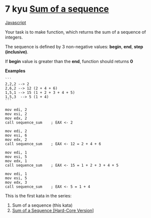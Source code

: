 # 7 kyu [Sum of a sequence](https://www.codewars.com/kata/586f6741c66d18c22800010a)

<!-- START LANGUAGE_LINKS -->

[Javascript](./javascript.js)

<!-- END LANGUAGE_LINKS -->

Your task is to make function, which returns the sum of a sequence of integers.

The sequence is defined by 3 non-negative values: **begin**, **end**, **step (inclusive)**.

If **begin** value is greater than the **end**, function should returns **0**

**Examples**

~~~if-not:nasm
```
2,2,2 --> 2
2,6,2 --> 12 (2 + 4 + 6)
1,5,1 --> 15 (1 + 2 + 3 + 4 + 5)
1,5,3  --> 5 (1 + 4)
```
~~~

```if:nasm
mov edi, 2
mov esi, 2
mov edx, 2
call sequence_sum    ; EAX <- 2

mov edi, 2
mov esi, 6
mov edx, 2
call sequence_sum    ; EAX <- 12 = 2 + 4 + 6

mov edi, 1
mov esi, 5
mov edx, 1
call sequence_sum    ; EAX <- 15 = 1 + 2 + 3 + 4 + 5

mov edi, 1
mov esi, 5
mov edx, 3
call sequence_sum    ; EAX <- 5 = 1 + 4
```

This is the first kata in the series:

1) Sum of a sequence (this kata)  
2) [Sum of a Sequence [Hard-Core Version]](https://www.codewars.com/kata/sum-of-a-sequence-hard-core-version/javascript)
